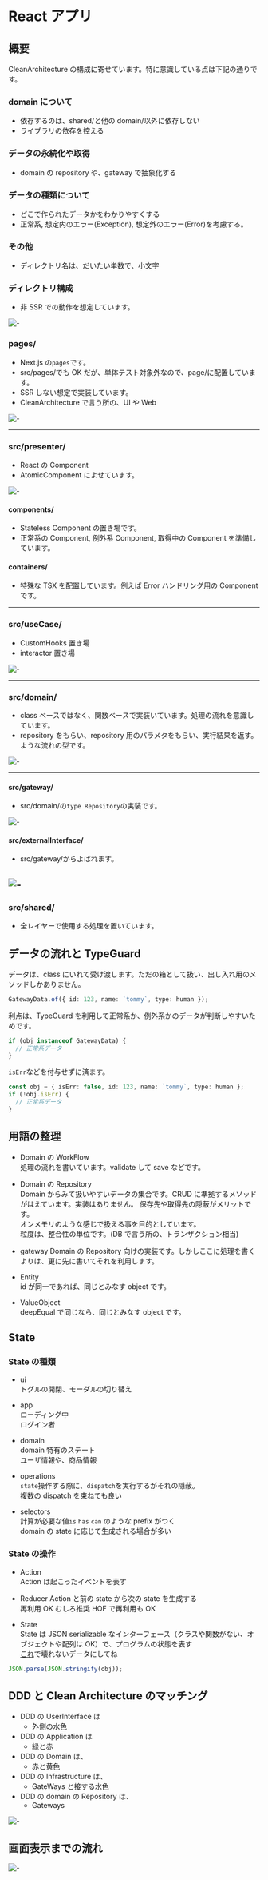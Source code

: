 # React アプリ

## 概要

CleanArchitecture の構成に寄せています。特に意識している点は下記の通りです。

### domain について

- 依存するのは、shared/と他の domain/以外に依存しない
- ライブラリの依存を控える

### データの永続化や取得

- domain の repository や、gateway で抽象化する

### データの種類について

- どこで作られたデータかをわかりやすくする
- 正常系, 想定内のエラー(Exception), 想定外のエラー(Error)を考慮する。

### その他

- ディレクトリ名は、だいたい単数で、小文字

### ディレクトリ構成

- 非 SSR での動作を想定しています。

![-](./doc/madge/graph.svg)

### pages/

- Next.js の`pages`です。
- src/pages/でも OK だが、単体テスト対象外なので、page/に配置しています。
- SSR しない想定で実装しています。
- CleanArchitecture で言う所の、UI や Web

![-](./doc/madge/pages/graph.svg)

---

### src/presenter/

- React の Component
- AtomicComponent によせています。

![-](./doc/madge/presenter/graph.svg)

#### components/

- Stateless Component の置き場です。
- 正常系の Component, 例外系 Component, 取得中の Component を準備しています。

#### containers/

- 特殊な TSX を配置しています。例えば Error ハンドリング用の Component です。

---

### src/useCase/

- CustomHooks 置き場
- interactor 置き場

![-](./doc/madge/useCase/graph.svg)

---

### src/domain/

- class ベースではなく、関数ベースで実装いています。処理の流れを意識しています。
- repository をもらい、repository 用のパラメタをもらい、実行結果を返す。ような流れの型です。

![-](./doc/madge/domain/graph.svg)

---

#### src/gateway/

- src/domain/の`type Repository`の実装です。

![-](./doc/madge/gateway/graph.svg)

#### src/externalInterface/

- src/gateway/からよばれます。

## ![-](./doc/madge/externalInterface/graph.svg)

### src/shared/

- 全レイヤーで使用する処理を置いています。

## データの流れと TypeGuard

データは、class にいれて受け渡します。ただの箱として扱い、出し入れ用のメソッドしかありません。

```ts
GatewayData.of({ id: 123, name: `tommy`, type: human });
```

利点は、TypeGuard を利用して正常系か、例外系かのデータが判断しやすいためです。

```ts
if (obj instanceof GatewayData) {
  // 正常系データ
}
```

`isErr`などを付与せずに済ます。

```ts
const obj = { isErr: false, id: 123, name: `tommy`, type: human };
if (!obj.isErr) {
  // 正常系データ
}
```

## 用語の整理

- Domain の WorkFlow  
  処理の流れを書いています。validate して save などです。

- Domain の Repository  
  Domain からみて扱いやすいデータの集合です。CRUD に準拠するメソッドがはえています。実装はありません。
  保存先や取得先の隠蔽がメリットです。  
  オンメモリのような感じで扱える事を目的としています。  
  粒度は、整合性の単位です。(DB で言う所の、トランザクション相当)

- gateway
  Domain の Repository 向けの実装です。しかしここに処理を書くよりは、更に先に書いてそれを利用します。

- Entity  
  id が同一であれば、同じとみなす object です。

- ValueObject  
  deepEqual で同じなら、同じとみなす object です。

## State

### State の種類

- ui  
  トグルの開閉、モーダルの切り替え

- app  
  ローディング中  
  ログイン者

- domain  
  domain 特有のステート  
  ユーザ情報や、商品情報

- operations  
  `state`操作する際に、`dispatch`を実行するがそれの隠蔽。  
  複数の dispatch を束ねても良い

- selectors  
  計算が必要な値`is` `has` `can` のような prefix がつく  
  domain の state に応じて生成される場合が多い

### State の操作

- Action  
  Action は起こったイベントを表す

- Reducer
  Action と前の state から次の state を生成する  
  再利用 OK むしろ推奨 HOF で再利用も OK

- State  
  State は JSON serializable なインターフェース（クラスや関数がない、オブジェクトや配列は OK）で、プログラムの状態を表す  
  [これ](https://stackoverflow.com/questions/122102/what-is-the-most-efficient-way-to-deep-clone-an-object-in-javascript/122704#122704)で壊れないデータにしてね

```js
JSON.parse(JSON.stringify(obj));
```

## DDD と Clean Architecture のマッチング

- DDD の UserInterface は
  - 外側の水色
- DDD の Application は
  - 緑と赤
- DDD の Domain は、
  - 赤と黄色
- DDD の Infrastructure は、
  - GateWays と接する水色
- DDD の domain の Repository は、
  - Gateways

![-](./doc/img/dddlayers.png)

## 画面表示までの流れ

![-](./doc/img/CleanArchitecture.png)
